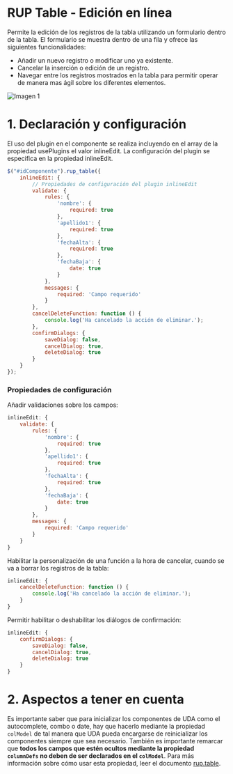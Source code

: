 # RUP Table - Edición en línea

Permite la edición de los registros de la tabla utilizando un formulario dentro de la tabla. El formulario se muestra
dentro de una fila y ofrece las siguientes funcionalidades:

* Añadir un nuevo registro o modificar uno ya existente.
* Cancelar la inserción o edición de un registro.
* Navegar entre los registros mostrados en la tabla para permitir operar de manera mas ágil sobre los diferentes elementos.

![Imagen 1](img/edicionEnLinea.png)

# 1. Declaración y configuración

El uso del plugin en el componente se realiza incluyendo en el array de la propiedad usePlugins el valor inlineEdit. La configuración del plugin se especifica en la propiedad inlineEdit.

```js
$("#idComponente").rup_table({
    inlineEdit: {
        // Propiedades de configuración del plugin inlineEdit
        validate: {
            rules: {
                'nombre': {
                    required: true
                },
                'apellido1': {
                    required: true
                },
                'fechaAlta': {
                    required: true
                },
                'fechaBaja': {
                    date: true
                }
            },
            messages: {
                required: 'Campo requerido'
            }
        },
        cancelDeleteFunction: function () {
            console.log('Ha cancelado la acción de eliminar.');
        },
        confirmDialogs: {
            saveDialog: false,
            cancelDialog: true,
            deleteDialog: true
        }
    }
});
```
### Propiedades de configuración

Añadir validaciones sobre los campos:
```js
inlineEdit: {
    validate: {
        rules: {
            'nombre': {
                required: true
            },
            'apellido1': {
                required: true
            },
            'fechaAlta': {
                required: true
            },
            'fechaBaja': {
                date: true
            }
        },
        messages: {
            required: 'Campo requerido'
        }
    }
}
```

Habilitar la personalización de una función a la hora de cancelar, cuando se va a borrar los registros de la tabla:
```js
inlineEdit: {
    cancelDeleteFunction: function () {
        console.log('Ha cancelado la acción de eliminar.');
    }
}
```

Permitir habilitar o deshabilitar los diálogos de confirmación:
```js
inlineEdit: {
    confirmDialogs: {
        saveDialog: false,
        cancelDialog: true,
        deleteDialog: true
    }
}
```

# 2. Aspectos a tener en cuenta
Es importante saber que para inicializar los componentes de UDA como el autocomplete, combo o date, hay que hacerlo mediante la propiedad `colModel` de tal manera que UDA pueda encargarse de reinicializar los componentes siempre que sea necesario. También es importante remarcar que **todos los campos que estén ocultos mediante la propiedad `columnDefs` no deben de ser declarados en el `colModel`**. Para más información sobre cómo usar esta propiedad, leer el documento [rup.table](./rup.table.md).